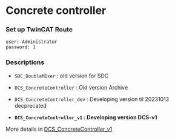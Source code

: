 # Concrete controller

### Set up TwinCAT Route

```
user: Administrator
password: 1
```
<!--to do add picture-->

### Descriptions

* `SDC_DoubleMIxer` : old version for SDC

* `DCS_ConcreteController` : Old version Archive

* `DCS_ConcreteController_dev` : Developing version til 20231013 decprecated

* **`DCS_ConcreteController_v1` : Developing version DCS-v1**

More details in [DCS_ConcreteController_v1]()

<!--run local (without real plc)-->
<!--use VM installed with TC/BSD-->
